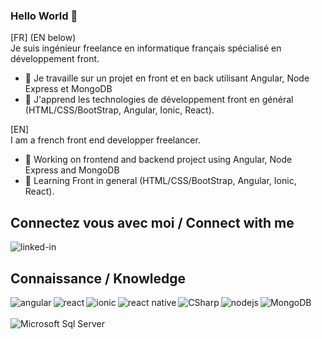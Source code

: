 ### Hello World 👋

<!--
**LaurentDecamps/LaurentDecamps** is a ✨ _special_ ✨ repository because its `README.md` (this file) appears on your GitHub profile.

Here are some ideas to get you started:

- 🔭 I’m currently working on ...
- 🌱 I’m currently learning ...
- 👯 I’m looking to collaborate on ...
- 🤔 I’m looking for help with ...
- 💬 Ask me about ...
- 📫 How to reach me: ...
- 😄 Pronouns: ...
- ⚡ Fun fact: ...
-->

[FR] (EN below)  
Je suis ingénieur freelance en informatique français spécialisé en développement front.
- 🔭 Je travaille sur un projet en front et en back utilisant Angular, Node Express et MongoDB
- 🌱 J'apprend les technologies de développement front en général (HTML/CSS/BootStrap, Angular, Ionic, React).
  
[EN]  
I am a french front end developper freelancer.
- 🔭 Working on frontend and backend project using Angular, Node Express and MongoDB
- 🌱 Learning Front in general (HTML/CSS/BootStrap, Angular, Ionic, React).
  

## Connectez vous avec moi / Connect with me
  
[<img align="left" alt="linked-in" src="https://img.shields.io/badge/linkedin-%230077B5.svg?&style=for-the-badge&logo=linkedin&logoColor=white" />](https://www.linkedin.com/in/laurent-d%C3%A9camps-99407418/)  
  
<br>

## Connaissance / Knowledge  
<img align="left" alt="angular" src="https://img.shields.io/badge/Angular-DD0031?&style=for-the-badge&logo=angular" />
<img align="left" alt="react" src="https://img.shields.io/badge/react%20-%2320232a.svg?&style=for-the-badge&logo=react&logoColor=%2361DAFB" />
<img align="left" alt="ionic" src="https://img.shields.io/badge/Ionic-3880FF?style=for-the-badge&logo=ionic&logoColor=white" />
<img align="left" alt="react native" src="https://img.shields.io/badge/React_Native-20232A?style=for-the-badge&logo=react&logoColor=61DAFB" />	
<img align="left" alt="CSharp" src="https://img.shields.io/badge/C%23-239120?style=for-the-badge&logo=c-sharp&logoColor=white" />
<img align="left" alt="nodejs" src="https://img.shields.io/badge/node.js%20-%2343853D.svg?&style=for-the-badge&logo=node.js&logoColor=white" />
<img align="left" alt="MongoDB" src="https://img.shields.io/badge/MongoDB-4EA94B?style=for-the-badge&logo=mongodb&logoColor=white" />

<br>
<br>

<img align="left" alt="Microsoft Sql Server" src="https://img.shields.io/badge/Microsoft_SQL_Server-CC2927?style=for-the-badge&logo=microsoft-sql-server&logoColor=white" />
